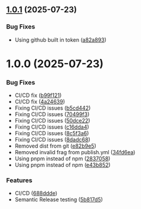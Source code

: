 ## [1.0.1](https://github.com/dilumdarshana/semantic-release/compare/v1.0.0...v1.0.1) (2025-07-23)


### Bug Fixes

* Using github built in token ([a82a893](https://github.com/dilumdarshana/semantic-release/commit/a82a893525db45cd0cfdf43886b17cbb41a03b95))

# 1.0.0 (2025-07-23)


### Bug Fixes

* CI/CD fix ([b99f121](https://github.com/dilumdarshana/semantic-release/commit/b99f1217fca36edb1aa3af7411555809e9a53999))
* CI/CD fix ([4a24639](https://github.com/dilumdarshana/semantic-release/commit/4a246394d3af8ff3838397fbbfabdaa88b5573d9))
* Fixing CI/CD issues ([b5cd442](https://github.com/dilumdarshana/semantic-release/commit/b5cd4429bf186edcfe457d39f9352e844cc449ab))
* Fixing CI/CD issues ([70499f3](https://github.com/dilumdarshana/semantic-release/commit/70499f326a8aa00e0eaf2bc05ce39faa40db0356))
* Fixing CI/CD issues ([50dce22](https://github.com/dilumdarshana/semantic-release/commit/50dce225b6ddfadae8cf89c4a69c3ca7906ff306))
* Fixing CI/CD issues ([c16dda4](https://github.com/dilumdarshana/semantic-release/commit/c16dda444d054da30282eaed9cdb7d7721234871))
* Fixing CI/CD issues ([8c5f3a6](https://github.com/dilumdarshana/semantic-release/commit/8c5f3a6db733e59c60813c92a6ad9261043638d4))
* Fixing CI/CD issues ([8dadc68](https://github.com/dilumdarshana/semantic-release/commit/8dadc68d7a2e70db951c77ef5cafb887f3f3721f))
* Removed dist from git ([e82b9e5](https://github.com/dilumdarshana/semantic-release/commit/e82b9e52376fba60ad87161bd6d50739e11a5419))
* Removed invalid frag from publish.yml ([34fd6ea](https://github.com/dilumdarshana/semantic-release/commit/34fd6ea94828e0a12ee0d45d7f45787a080a8dc8))
* Using pnpm instead of npm ([2837058](https://github.com/dilumdarshana/semantic-release/commit/2837058e93128d6ff379191067a9050199a2212f))
* Using pnpm instead of npm ([e43b852](https://github.com/dilumdarshana/semantic-release/commit/e43b8526f63d20e4c420da05469f46cd071604e8))


### Features

* CI/CD ([688ddde](https://github.com/dilumdarshana/semantic-release/commit/688ddde077bb74d188969d1c991370aa3bb858a5))
* Semantic Release testing ([5b817d5](https://github.com/dilumdarshana/semantic-release/commit/5b817d58ae17b335249cc24971782fcb511b7501))
